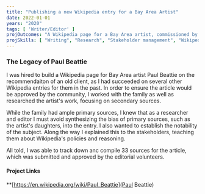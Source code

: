 ```yaml
---
title: "Publishing a new Wikipedia entry for a Bay Area Artist"
date: 2022-01-01
years: "2020"
tags: [ 'Writer/Editor' ]
projOutcomes: "A Wikipedia page for a Bay Area artist, commissioned by his family and approved by the arts community editors with secondary source research from reliable sources."
projSkills: [ "Writing", "Research", "Stakeholder management", "Wikipedia" ]
---
```


### The Legacy of Paul Beattie

I was hired to build a Wikipedia page for Bay Area artist Paul Beattie on the recommendaiton of an old client, as I had succeeded on several other Wikipedia entries for them in the past. In order to ensure the article would be approved by the community, I worked with the family as well as researched the artist's work, focusing on secondary sources. 

While the family had ample primary sources, I knew that as a researcher and editor I must avoid synthesizing the bias of primary sources, such as the artist's daughters, into the entry. I also wanted to establish the notability of the subject. Along the way I explained this to the stakeholders, teaching them about Wikipedia's policies and reasoning.

All told, I was able to track down anc compile 33 sources for the article, which was submitted and approved by the editorial volunteers. 

#### Project Links

**[https://en.wikipedia.org/wiki/Paul_Beattie](Paul Beattie)